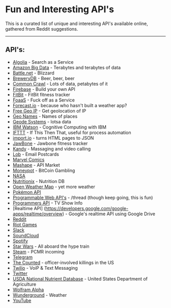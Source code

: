 Fun and Interesting API's
===================


This is a curated list of unique and interesting API's available online, gathered from Reddit suggestions.

----------


API's:
-------------

- [Algolia](https://www.algolia.com/) - Search as a Service
- [Amazon Big Data](https://aws.amazon.com/public-data-sets/) - Terabytes and terabytes of data
- [Battle.net](https://dev.battle.net/) - Blizzard
- [BreweryDB](http://www.brewerydb.com/browse) - Beer, beer, beer
- [Common Crawl](http://commoncrawl.org/) - Lots of data, petabytes of it
- [Firebase](https://www.firebase.com/) - Build your own API
- [FitBit](https://dev.fitbit.com/eu) - FitBit fitness tracker
- [FoaaS](http://www.foaas.com) - Fuck off as a Service
- [Forecast.io](https://developer.forecast.io/) - because who hasn't built a weather app?
- [Free Geo IP](https://freegeoip.net/?q=195.144.39.218) - Get geolocation of IP
- [Geo Names](http://www.geonames.org/) - Names of places
- [Geode Systems](http://geodesystems.com/repository/search/textform?show_providers=true) - lotsa data
- [IBM Watson](https://www.ibm.com/smarterplanet/us/en/ibmwatson/developercloud/apis/) - Cognitive Computing with IBM
- [IFTTT](https://ifttt.com/) - If This Then That, useful for process automation
- [import.io](https://import.io) - turns HTML pages to JSON
- [JawBone](https://jawbone.com/up/developer/) - Jawbone fitness tracker
- [Kandy](https://developer.kandy.io/) - Massaging and video calling
- [Lob](https://lob.com/) - Email Postcards
- [Marvel Comics](http://developer.marvel.com/)
- [Mashape](https://market.mashape.com/) - API Market
- [Moneypot](https://www.moneypot.com/api-docs) - BitCoin Gambling
- [NASA](https://data.nasa.gov/developer)
- [Nutritionix](http://www.nutritionix.com/business/api) - Nutrition DB
- [Open Weather Map](http://openweathermap.org/) - yet more weather
- [Pokémon API](http://pokeapi.co/)
- [Programmable Web API's](http://www.programmableweb.com/apis) - /thread (though keep going, this is fun)
- [Programmers API](http://thetvdb.com/wiki/index.php?title=Programmers_API) - TV Show Info
- [Realtime API] (https://developers.google.com/google-apps/realtime/overview) - Google's realtime API using Google Drive
- [Reddit](https://www.reddit.com/dev/api)
- [Riot Games](https://developer.riotgames.com/)
- [Slack](https://api.slack.com/web)
- [SoundCloud](https://developers.soundcloud.com/docs/api/guide)
- [Spotify](https://developer.spotify.com/web-api/)
- [Star Wars](https://swapi.co/) - All aboard the hype train
- [Steam](https://steamcommunity.com/dev) - PCMR incoming
- [Telegram](https://core.telegram.org/)
- [The Counted](http://thecountedapi.com/) - officer-involved killings in the US
- [Twilio](https://www.twilio.com/) - VoiP & Text Messaging
- [Twitter](https://dev.twitter.com/rest/public)
- [USDA National Nutrient Database](http://ndb.nal.usda.gov/ndb/api/doc) - United States Department of Agriculture
- [Wolfram Alpha](http://products.wolframalpha.com/api/)
- [Wunderground](http://www.wunderground.com/weather/api/) - Weather
- [YouTube](https://developers.google.com/youtube/)
